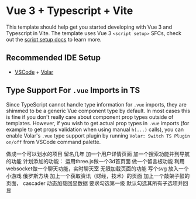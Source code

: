 # Vue 3 + Typescript + Vite

This template should help get you started developing with Vue 3 and Typescript in Vite. The template uses Vue 3 `<script setup>` SFCs, check out the [script setup docs](https://v3.vuejs.org/api/sfc-script-setup.html#sfc-script-setup) to learn more.

## Recommended IDE Setup

- [VSCode](https://code.visualstudio.com/) + [Volar](https://marketplace.visualstudio.com/items?itemName=johnsoncodehk.volar)

## Type Support For `.vue` Imports in TS

Since TypeScript cannot handle type information for `.vue` imports, they are shimmed to be a generic Vue component type by default. In most cases this is fine if you don't really care about component prop types outside of templates. However, if you wish to get actual prop types in `.vue` imports (for example to get props validation when using manual `h(...)` calls), you can enable Volar's `.vue` type support plugin by running `Volar: Switch TS Plugin on/off` from VSCode command palette.

做成一个可以划水的项目
留名几年
加一个用户详情页面
加一个搜索功能并到导航的功能
计划添加的功能：
运用three.js做一个3d首页面
做一个留言板功能
利用websocket做一个聊天功能，实时聊天室
无限加载页面的功能
写个svg
放入一个小游戏 俄罗斯方块
加上一个获取资讯（财经，技术）的页面 
加上一个敲架子鼓的页面，
cascader 动态加载回显数据 要求勾选第一级 默认勾选其所有子选项并回显
